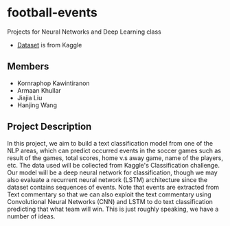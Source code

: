 # football-events #
Projects for Neural Networks and Deep Learning class
* [Dataset](https://www.kaggle.com/secareanualin/football-events/home) is from Kaggle

## Members ##
* Kornraphop Kawintiranon
* Armaan Khullar
* Jiajia Liu
* Hanjing Wang

## Project Description ##
In this project, we aim to build a text classification model from one of the NLP areas, which can predict occurred events in the soccer games such as result of the games, total scores, home v.s away game, name of the players, etc. The data used will be collected from Kaggle's Classification challenge. Our model will be  a deep neural network for classification, though we may also evaluate a recurrent neural network (LSTM) architecture since the dataset contains sequences of events. Note that events are extracted from Text commentary so that we can also exploit the text commentary using Convolutional Neural Networks (CNN) and LSTM to do text classification predicting that what team will win. This is just roughly speaking, we have a number of ideas.
